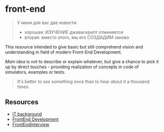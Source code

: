 # front-end

> У меня для вас две новости:
>    - хорошая: ИЗУЧЕНИЕ джаваскрипт отменяется
>    - вторая: вместо этого, мы его СОЗДАДИМ заново

This resource intended to give basic but still comprehend vision and understanding in field of modern Front-End Development.

*Main idea* is not to describe or explain whatever, but give a chance to pick it up by direct touches - providing realization of concepts in code of simulators, examples or tests.

> It's better to see something once than to hear about it a thousand times.

## Resources

* [IT background](https://docs.google.com/spreadsheets/d/1gSj_gj_SCEmjsTPEn28-tUWnub2SsFywm72cCuHToMA/pubhtml)
* [FrontEnd Development](https://docs.google.com/spreadsheets/d/1JE4R3LaB8GO1XmncZc8sxIdcEDkizMySiB83-iMXeyU/pubhtml)
* [FrontEndInterview](https://docs.google.com/spreadsheets/d/1WQzE0PYDszUGK88drpFsspb5F-yawO2Df-rxqluA2SM/pubhtml)
